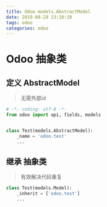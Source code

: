 ```yaml
---
title: Odoo models.AbstractModel
date: 2019-08-29 23:10:10
tags: odoo
categories: odoo
---
```


# Odoo 抽象类

## 定义 AbstractModel

> 无需外部id

```python
# -*- coding: utf-8 -*-
from odoo import api, fields, models


class Test(models.AbstractModel):
    _name = 'odoo.test'
    ...
```

## 继承 抽象类

> 有效解决代码重复

```python
class Test(models.Model):
    _inherit = ['odoo.test']
    ...
```